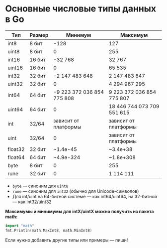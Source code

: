 # Основные числовые типы данных в Go

| Тип      | Размер | Минимум           | Максимум           |
|----------|--------|-------------------|--------------------|
| int8     | 8 бит  | -128              | 127                |
| uint8    | 8 бит  | 0                 | 255                |
| int16    | 16 бит | -32 768           | 32 767             |
| uint16   | 16 бит | 0                 | 65 535             |
| int32    | 32 бит | -2 147 483 648    | 2 147 483 647      |
| uint32   | 32 бит | 0                 | 4 294 967 295      |
| int64    | 64 бит | -9 223 372 036 854 775 808 | 9 223 372 036 854 775 807 |
| uint64   | 64 бит | 0                 | 18 446 744 073 709 551 615 |
| int      | 32/64  | зависит от платформы| зависит от платформы|
| uint     | 32/64  | 0                 | зависит от платформы|
| float32  | 32 бит | ~1.4e-45           | ~3.4e+38           |
| float64  | 64 бит | ~4.9e-324          | ~1.8e+308          |
| byte     | 8 бит  | 0                 | 255                |
| rune     | 32 бит | 0                 | 1 114 111          |

- `byte` — синоним для `uint8`
- `rune` — синоним для `int32` (обычно для Unicode-символов)
- Для int/uint на 64-битной системе — как int64/uint64, на 32-битной — как int32/uint32

**Максимумы и минимумы для intX/uintX можно получить из пакета math:**
```go
import "math"
fmt.Println(math.MaxInt8, math.MinInt8)
```

Если нужно добавить другие типы или примеры — пиши!
